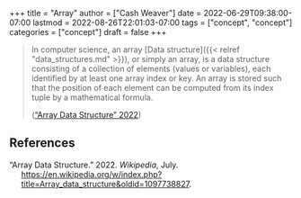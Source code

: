 +++
title = "Array"
author = ["Cash Weaver"]
date = 2022-06-29T09:38:00-07:00
lastmod = 2022-08-26T22:01:03-07:00
tags = ["concept", "concept"]
categories = ["concept"]
draft = false
+++

> In computer science, an array [Data structure]({{< relref "data_structures.md" >}}), or simply an array, is a data structure consisting of a collection of elements (values or variables), each identified by at least one array index or key. An array is stored such that the position of each element can be computed from its index tuple by a mathematical formula.
>
> (<a href="#citeproc_bib_item_1">“Array Data Structure” 2022</a>)

## References

<style>.csl-entry{text-indent: -1.5em; margin-left: 1.5em;}</style><div class="csl-bib-body">
  <div class="csl-entry"><a id="citeproc_bib_item_1"></a>“Array Data Structure.” 2022. <i>Wikipedia</i>, July. <a href="https://en.wikipedia.org/w/index.php?title=Array_data_structure&oldid=1097738827">https://en.wikipedia.org/w/index.php?title=Array_data_structure&#38;oldid=1097738827</a>.</div>
</div>
